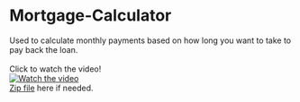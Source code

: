 # Mortgage-Calculator
Used to calculate monthly payments based on how long you want to take to pay back the loan. <br/>
</br>
Click to watch the video!
</br>
[![Watch the video](https://i.gyazo.com/1aa94c9c5a2e685f42699efe238d50f1.png)](https://streamable.com/82lto)
<br/>
[Zip file](https://github.com/jma8774/Mortgage-Calculator/blob/master/Mortgage-Calculator.zip) here if needed.
